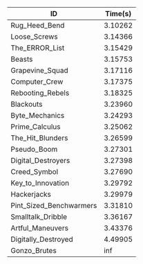 |ID|Time(s)|
|-|-|
|Rug_Heed_Bend|3.10262|
|Loose_Screws|3.14366|
|The_ERROR_List|3.15429|
|Beasts|3.15753|
|Grapevine_Squad|3.17116|
|Computer_Crew|3.17375|
|Rebooting_Rebels|3.18325|
|Blackouts|3.23960|
|Byte_Mechanics|3.24293|
|Prime_Calculus|3.25062|
|The_Hit_Blunders|3.26599|
|Pseudo_Boom|3.27301|
|Digital_Destroyers|3.27398|
|Creed_Symbol|3.27690|
|Key_to_Innovation|3.29792|
|Hackerjacks|3.29979|
|Pint_Sized_Benchwarmers|3.31810|
|Smalltalk_Dribble|3.36167|
|Artful_Maneuvers|3.43376|
|Digitally_Destroyed|4.49905|
|Gonzo_Brutes|inf|
